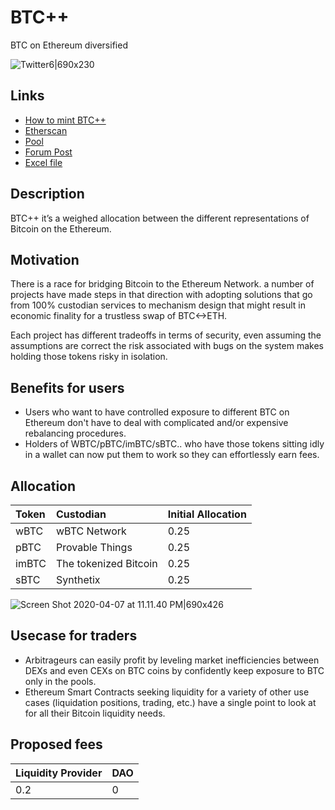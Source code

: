 # BTC++

BTC on Ethereum diversified

![Twitter6\|690x230](https://forum.piedao.org/uploads/default/original/1X/4d37154c1c36ca79c1c7435442e5762d96e45c00.jpeg)

## Links

* [How to mint BTC++](https://medium.com/piedao/how-to-mint-btc-68a762c9a200?source=collection_home---6------1-----------------------)
* [Etherscan](https://etherscan.io/address/0x0327112423f3a68efdf1fcf402f6c5cb9f7c33fd#readProxyContract)
* [Pool](https://balancer.piedao.org/#/pool/0x9891832633a83634765952b051bc7feF36714A46)
* [Forum Post](https://forum.piedao.org/t/btc-btc-on-ethereum-diversified/68)
* [Excel file](https://docs.google.com/spreadsheets/d/1UqemCMqjMotZ2esjjWEp-Zs4udMwJ-QPfJUdVixfWgI/edit?usp=sharing)

## Description

BTC++ it’s a weighed allocation between the different representations of Bitcoin on the Ethereum.

## Motivation

There is a race for bridging Bitcoin to the Ethereum Network. a number of projects have made steps in that direction with adopting solutions that go from 100% custodian services to mechanism design that might result in economic finality for a trustless swap of BTC&lt;-&gt;ETH.

Each project has different tradeoffs in terms of security, even assuming the assumptions are correct the risk associated with bugs on the system makes holding those tokens risky in isolation.

## Benefits for users

* Users who want to have controlled exposure to different BTC on Ethereum don't have to deal with complicated and/or expensive rebalancing procedures.
* Holders of WBTC/pBTC/imBTC/sBTC.. who have those tokens sitting idly in a wallet can now put them to work so they can effortlessly earn fees.

## Allocation

| Token | Custodian | Initial Allocation |
| :--- | :--- | :--- |
| wBTC | wBTC Network | 0.25 |
| pBTC | Provable Things | 0.25 |
| imBTC | The tokenized Bitcoin | 0.25 |
| sBTC | Synthetix | 0.25 |

![Screen Shot 2020-04-07 at 11.11.40 PM\|690x426](https://forum.piedao.org/uploads/default/original/1X/b8bf32fed37727f38fcfc10a16a4ec824ee18d71.png)

## Usecase for traders

* Arbitrageurs can easily profit by leveling market inefficiencies between DEXs and even CEXs on BTC coins by confidently keep exposure to BTC only in the pools.
* Ethereum Smart Contracts seeking liquidity for a variety of other use cases \(liquidation positions, trading, etc.\) have a single point to look at for all their Bitcoin liquidity needs.

## Proposed fees

| Liquidity Provider | DAO |
| :--- | :--- |
| 0.2 | 0 |

